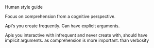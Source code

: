Human style guide


Focus on comprehension from a cognitive perspective. 

Api's you create frequently. Can have explicit arguments. 

Apis you interactive with infrequent and never create with, should have implicit arguments. as comprehension is more important. than verbosity